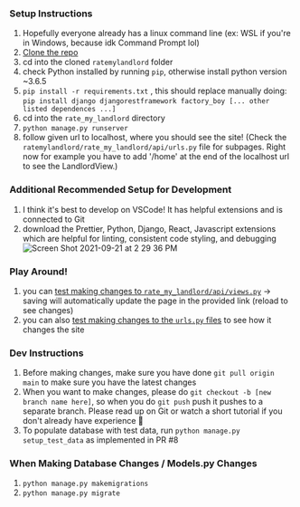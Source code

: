 ### Setup Instructions ###
1. Hopefully everyone already has a linux command line (ex: WSL if you're in Windows, because idk Command Prompt lol)
2. [Clone the repo](https://docs.github.com/en/repositories/creating-and-managing-repositories/cloning-a-repository#cloning-a-repository)
3. cd into the cloned `ratemylandlord` folder
4. check Python installed by running `pip`, otherwise install python version ~3.6.5
5. `pip install -r requirements.txt` , this should replace manually doing: `pip install django djangorestframework factory_boy [... other listed dependences ...]`
6. cd into the `rate_my_landlord` directory
7. `python manage.py runserver`
8. follow given url to localhost, where you should see the site! (Check the `ratemylandlord/rate_my_landlord/api/urls.py` file for subpages. Right now for example you have to add '/home' at the end of the localhost url to see the LandlordView.)

### Additional Recommended Setup for Development ###
1. I think it's best to develop on VSCode! It has helpful extensions and is connected to Git
2. download the Prettier, Python, Django, React, Javascript extensions which are helpful for linting, consistent code styling, and debugging
![Screen Shot 2021-09-21 at 2 29 36 PM](https://user-images.githubusercontent.com/43322572/134227217-a21acb96-f103-4d58-ba37-9f87d74b46e2.png)

### Play Around! ###
1. you can [test making changes to `rate_my_landlord/api/views.py`](https://youtu.be/JD-age0BPVo?t=990) → saving will automatically update the page in the provided link (reload to see changes)
2. you can also [test making changes to the `urls.py` files](https://youtu.be/JD-age0BPVo?t=1030) to see how it changes the site

### Dev Instructions ###
1. Before making changes, make sure you have done `git pull origin main` to make sure you have the latest changes
2. When you want to make changes, please do `git checkout -b [new branch name here]`, so when you do `git push` push it pushes to a separate branch. Please read up on Git or watch a short tutorial if you don't already have experience 🥺 
3. To populate database with test data, run `python manage.py setup_test_data` as implemented in PR #8
 
 ### When Making Database Changes / Models.py Changes ###
1. `python manage.py makemigrations`
2. `python manage.py migrate`
